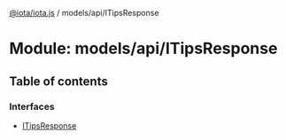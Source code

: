 [@iota/iota.js](../README.md) / models/api/ITipsResponse

# Module: models/api/ITipsResponse

## Table of contents

### Interfaces

- [ITipsResponse](../interfaces/models_api_ITipsResponse.ITipsResponse.md)
